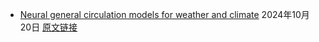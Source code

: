 - [Neural general circulation models for weather and climate](https://www.nature.com/articles/s41586-024-07744-y) 2024年10月20日 <a href="https://www.nature.com/articles/s41586-024-07744-y" target="_blank" style="text-decoration: underline;">原文链接